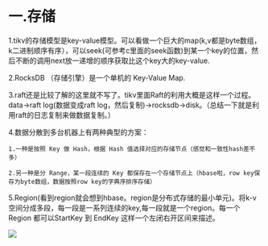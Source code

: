 # 一.存储

1.tikv的存储模型是key-value模型。可以看做一个巨大的map(k,v都是byte数组，k二进制顺序有序），可以seek(可参考c里面的seek函数)到某一个key的位置，然后不断的调用next放一递增的顺序获取比这个key大的key-value.

2.RocksDB （存储引擎）是一个单机的 Key-Value Map.

3.raft还是比较了解的这里就不写了。tikv里面Raft的利用大概是这样一个过程。
data->raft log(数据变成raft log，然后复制)->rocksdb->disk。（总结一下就是利用raft的日志复制来做数据复制。）

4.数据分散到多台机器上有两种典型的方案：

    1.一种是按照 Key 做 Hash，根据 Hash 值选择对应的存储节点（感觉和一致性hash差不多）
    
    2.另一种是分 Range，某一段连续的 Key 都保存在一个存储节点上（hbase啦，row key保存为byte数组，数据按照row key的字典序排序存储）
    
5.Region(看到region就会想到hbase。region是分布式存储的最小单元)。将k-v空间分成多段，每一段是一系列连续的key,每一段就是一个region。每一个 Region 都可以StartKey 到 EndKey 这样一个左闭右开区间来描述。

![](plan1.jpg)


